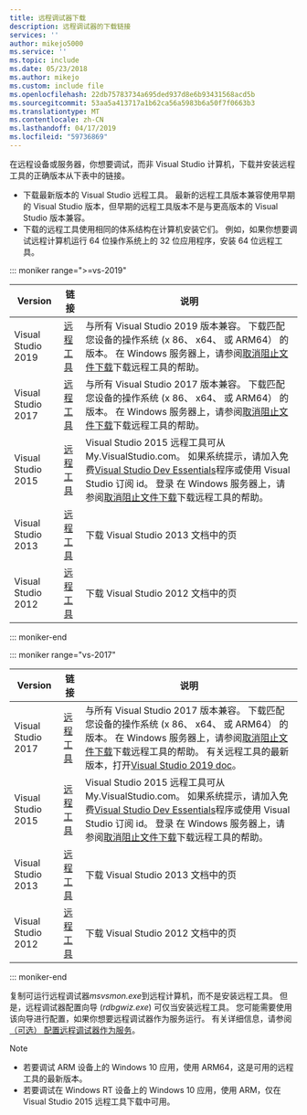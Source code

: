 ```yaml
---
title: 远程调试器下载
description: 远程调试器的下载链接
services: ''
author: mikejo5000
ms.service: ''
ms.topic: include
ms.date: 05/23/2018
ms.author: mikejo
ms.custom: include file
ms.openlocfilehash: 22db75783734a695ded937d8e6b93431568acd5b
ms.sourcegitcommit: 53aa5a413717a1b62ca56a5983b6a50f7f0663b3
ms.translationtype: MT
ms.contentlocale: zh-CN
ms.lasthandoff: 04/17/2019
ms.locfileid: "59736869"
---
```

在远程设备或服务器，你想要调试，而非 Visual Studio 计算机，下载并安装远程工具的正确版本从下表中的链接。

- 下载最新版本的 Visual Studio 远程工具。 最新的远程工具版本兼容使用早期的 Visual Studio 版本，但早期的远程工具版本不是与更高版本的 Visual Studio 版本兼容。
- 下载的远程工具使用相同的体系结构在计算机安装它们。 例如，如果你想要调试远程计算机运行 64 位操作系统上的 32 位应用程序，安装 64 位远程工具。

::: moniker range=">=vs-2019"

|Version|链接|说明|
|-|-|-|
|Visual Studio 2019|[远程工具](https://visualstudio.microsoft.com/downloads/?q=remote+tools#remote-tools-for-visual-studio-2019)|与所有 Visual Studio 2019 版本兼容。 下载匹配您设备的操作系统 (x 86、 x64、 或 ARM64） 的版本。 在 Windows 服务器上，请参阅[取消阻止文件下载](../../debugger/remote-debugging-unblock-file-download.md)下载远程工具的帮助。|
|Visual Studio 2017|[远程工具](https://my.visualstudio.com/Downloads?q=remote%20tools%20visual%20studio%202017)|与所有 Visual Studio 2017 版本兼容。 下载匹配您设备的操作系统 (x 86、 x64、 或 ARM64） 的版本。 在 Windows 服务器上，请参阅[取消阻止文件下载](../../debugger/remote-debugging-unblock-file-download.md)下载远程工具的帮助。|
|Visual Studio 2015|[远程工具](https://my.visualstudio.com/Downloads?q=remote%20tools%20visual%20studio%202015)|Visual Studio 2015 远程工具可从 My.VisualStudio.com。 如果系统提示，请加入免费[Visual Studio Dev Essentials](https://visualstudio.microsoft.com/dev-essentials/)程序或使用 Visual Studio 订阅 id。 登录 在 Windows 服务器上，请参阅[取消阻止文件下载](../../debugger/remote-debugging-unblock-file-download.md)下载远程工具的帮助。|
|Visual Studio 2013|[远程工具](/previous-versions/visualstudio/visual-studio-2013/bt727f1t(v=vs.120)#installing-the-remote-tools)|下载 Visual Studio 2013 文档中的页|
|Visual Studio 2012|[远程工具](/previous-versions/visualstudio/visual-studio-2012/bt727f1t(v=vs.110)#installing-the-remote-tools)|下载 Visual Studio 2012 文档中的页|

::: moniker-end

::: moniker range="vs-2017"

|Version|链接|说明|
|-|-|-|
|Visual Studio 2017|[远程工具](https://my.visualstudio.com/Downloads?q=remote%20tools%20visual%20studio%202017)|与所有 Visual Studio 2017 版本兼容。 下载匹配您设备的操作系统 (x 86、 x64、 或 ARM64） 的版本。 在 Windows 服务器上，请参阅[取消阻止文件下载](../../debugger/remote-debugging-unblock-file-download.md)下载远程工具的帮助。 有关远程工具的最新版本，打开[Visual Studio 2019 doc](../../debugger/remote-debugging.md?view=vs-2019)。|
|Visual Studio 2015|[远程工具](https://my.visualstudio.com/Downloads?q=remote%20tools%20visual%20studio%202015)|Visual Studio 2015 远程工具可从 My.VisualStudio.com。 如果系统提示，请加入免费[Visual Studio Dev Essentials](https://visualstudio.microsoft.com/dev-essentials/)程序或使用 Visual Studio 订阅 id。 登录 在 Windows 服务器上，请参阅[取消阻止文件下载](../../debugger/remote-debugging-unblock-file-download.md)下载远程工具的帮助。|
|Visual Studio 2013|[远程工具](/previous-versions/visualstudio/visual-studio-2013/bt727f1t(v=vs.120)#installing-the-remote-tools)|下载 Visual Studio 2013 文档中的页|
|Visual Studio 2012|[远程工具](/previous-versions/visualstudio/visual-studio-2012/bt727f1t(v=vs.110)#installing-the-remote-tools)|下载 Visual Studio 2012 文档中的页|

::: moniker-end

复制可运行远程调试器*msvsmon.exe*到远程计算机，而不是安装远程工具。 但是，远程调试器配置向导 (*rdbgwiz.exe*) 可仅当安装远程工具。 您可能需要使用该向导进行配置，如果你想要远程调试器作为服务运行。 有关详细信息，请参阅[（可选） 配置远程调试器作为服务](../../debugger/remote-debugging.md#bkmk_configureService)。

>[!NOTE]
>- 若要调试 ARM 设备上的 Windows 10 应用，使用 ARM64，这是可用的远程工具的最新版本。
>- 若要调试在 Windows RT 设备上的 Windows 10 应用，使用 ARM，仅在 Visual Studio 2015 远程工具下载中可用。
